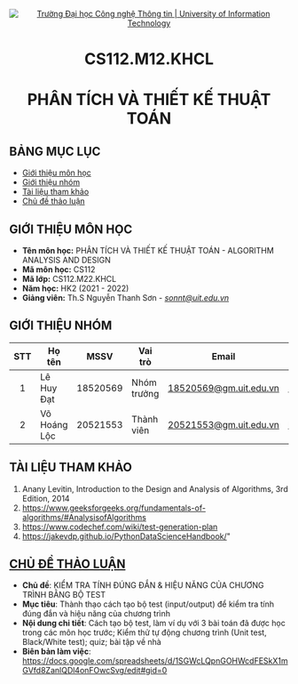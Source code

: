 <!-- Banner -->
<p align="center">
  <a href="https://www.uit.edu.vn/" title="Trường Đại học Công nghệ Thông tin" style="border: none;">
    <img src="https://i.imgur.com/WmMnSRt.png" alt="Trường Đại học Công nghệ Thông tin | University of Information Technology">
  </a>
</p>

<!-- Title -->
<h1 align="center">CS112.M12.KHCL</h1>
<h1 align="center">PHÂN TÍCH VÀ THIẾT KẾ THUẬT TOÁN</h1>

## BẢNG MỤC LỤC
* [Giới thiệu môn học](#giới-thiệu-môn-học)
* [Giới thiệu nhóm](#giới-thiệu-nhóm)
* [Tài liệu tham khảo](#tài-liệu-tham-khảo)
* [Chủ đề thảo luận](#chủ-đề-thảo-luận)

## GIỚI THIỆU MÔN HỌC
* **Tên môn học:** PHÂN TÍCH VÀ THIẾT KẾ THUẬT TOÁN - ALGORITHM ANALYSIS AND DESIGN
* **Mã môn học:** CS112
* **Mã lớp:** CS112.M22.KHCL
* **Năm học:** HK2 (2021 - 2022)
* **Giảng viên:** Th.S Nguyễn Thanh Sơn - *sonnt@uit.edu.vn*

## GIỚI THIỆU NHÓM
| STT | Họ tên | MSSV | Vai trò | Email | Github |
| :---: | --- | --- | --- | --- | --- |
| 1 | Lê Huy Đạt | 18520569 | Nhóm trưởng | 18520569@gm.uit.edu.vn | [Makuss2303](https://github.com/Makuss2303) |
| 2 | Võ Hoáng Lộc | 20521553 | Thành viên | 20521553@gm.uit.edu.vn | [locvh1162](https://github.com/locvh1162) |

## TÀI LIỆU THAM KHẢO
1. Anany Levitin, Introduction to the Design and Analysis of Algorithms, 3rd Edition, 2014
2. https://www.geeksforgeeks.org/fundamentals-of-algorithms/#AnalysisofAlgorithms
3. https://www.codechef.com/wiki/test-generation-plan
4. https://jakevdp.github.io/PythonDataScienceHandbook/"

## [CHỦ ĐỀ THẢO LUẬN](https://docs.google.com/spreadsheets/d/1MgvUaBiZuOL80LCCZGUrQcW8oj0N5zWX6tE2p5i2FuY/edit#gid=1202576993)
* **Chủ đề**: KIỂM TRA TÍNH ĐÚNG ĐẮN & HIỆU NĂNG CỦA CHƯƠNG TRÌNH BẰNG BỘ TEST
* **Mục tiêu**: Thành thạo cách tạo bộ test (input/output) để kiểm tra tính đúng đắn và hiệu năng của chương trình
* **Nội dung chi tiết**: Cách tạo bộ test, làm ví dụ với 3 bài toán đã được học trong các môn học trước; Kiểm thử tự động chương trình (Unit test, Black/White test); quiz; bài tập về nhà
* **Biên bản làm việc**: https://docs.google.com/spreadsheets/d/1SGWcLQpnGOHWcdFESkX1mGVfd8ZanlQDl4onFOwcSvg/edit#gid=0
